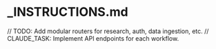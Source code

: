 # _INSTRUCTIONS.md

// TODO: Add modular routers for research, auth, data ingestion, etc.
// CLAUDE_TASK: Implement API endpoints for each workflow.
